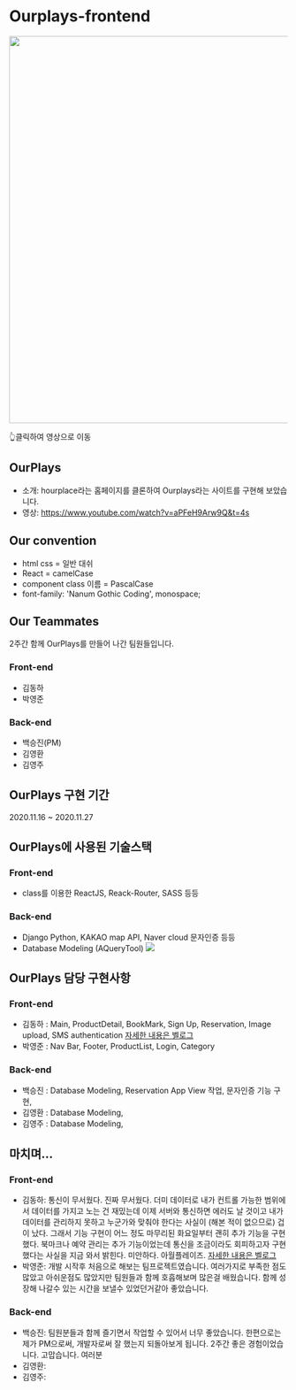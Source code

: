 # Ourplays-frontend
<a href="https://www.youtube.com/watch?v=7w4NNWwx0og&t=154s" target="_blank"><img src="https://i.ibb.co/rdLfYmr/image.png" width="700px"></a>
<div>👆클릭하여 영상으로 이동</div>

## OurPlays
- 소개: hourplace라는 홈페이지를 클론하여 Ourplays라는 사이트를 구현해 보았습니다.
- 영상: https://www.youtube.com/watch?v=aPFeH9Arw9Q&t=4s

## Our convention
- html css = 일반 대쉬
- React = camelCase
- component class 이름 = PascalCase
- font-family: 'Nanum Gothic Coding', monospace;

## Our Teammates
2주간 함께 OurPlays를 만들어 나간 팀원들입니다.
### Front-end
- 김동하
- 박영준

### Back-end
- 백승진(PM)
- 김영환
- 김영주

## OurPlays 구현 기간
2020.11.16 ~ 2020.11.27

## OurPlays에 사용된 기술스택
### Front-end
- class를 이용한 ReactJS, Reack-Router, SASS 등등

### Back-end
- Django Python, KAKAO map API, Naver cloud 문자인증 등등
- Database Modeling (AQueryTool)
![](https://images.velog.io/images/jinybear/post/527bb472-d22e-44ba-ab3f-d950ad82e877/hourplace_20201129_31_24.png)

## OurPlays 담당 구현사항 
### Front-end 
- 김동하 : Main, ProductDetail, BookMark, Sign Up, Reservation, Image upload, SMS authentication
 [자세한 내용은 벨로그](https://velog.io/@dongha1992/1%EC%B0%A8-%ED%94%84%EB%A1%9C%EC%A0%9D%ED%8A%B8-hourplace-%ED%81%B4%EB%A1%A0-%ED%9B%84%EA%B8%B0)
- 박영준 : Nav Bar, Footer, ProductList, Login, Category
### Back-end
- 백승진 : Database Modeling, Reservation App View 작업, 문자인증 기능 구현,
- 김영환 : Database Modeling,
- 김영주 : Database Modeling,

## 마치며...
### Front-end
- 김동하: 통신이 무서웠다. 진짜 무서웠다. 더미 데이터로 내가 컨트롤 가능한 범위에서 데이터를 가지고 노는 건 재밌는데 이제 서버와 통신하면 에러도 날 것이고 내가 데이터를 관리하지 못하고 누군가와 맞춰야 한다는 사실이 (해본 적이 없으므로) 겁이 났다. 그래서 기능 구현이 어느 정도 마무리된 화요일부터 괜히 추가 기능을 구현했다. 북마크나 예약 관리는 추가 기능이었는데 통신을 조금이라도 회피하고자 구현했다는 사실을 지금 와서 밝힌다. 미안하다. 아월플레이즈. [자세한 내용은 벨로그](https://velog.io/@dongha1992/1%EC%B0%A8-%ED%94%84%EB%A1%9C%EC%A0%9D%ED%8A%B8-hourplace-%ED%81%B4%EB%A1%A0-%ED%9B%84%EA%B8%B0)
- 박영준: 개발 시작후 처음으로 해보는 팀프로젝트였습니다. 여러가지로 부족한 점도 많았고 아쉬운점도 많았지만 팀원들과 함께 호흡해보며 많은걸 배웠습니다. 함께 성장해 나갈수 있는 시간을 보낼수 있었던거같아 좋았습니다.
### Back-end
- 백승진: 팀원분들과 함께 즐기면서 작업할 수 있어서 너무 좋았습니다. 한편으로는 제가 PM으로써, 개발자로써 잘 했는지 되돌아보게 됩니다. 2주간 좋은 경험이었습니다. 고맙습니다. 여러분    
- 김영환: 
- 김영주: 

